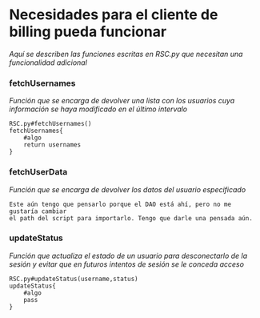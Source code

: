 
# Necesidades para el cliente de billing pueda funcionar
_Aquí se describen las funciones escritas en RSC.py que necesitan una funcionalidad adicional_

### fetchUsernames
_Función que se encarga de devolver una lista con los usuarios cuya información se haya modificado en el último intervalo_

```
RSC.py#fetchUsernames()
fetchUsernames{
    #algo
    return usernames
}
```

### fetchUserData
_Función que se encarga de devolver los datos del usuario especificado_

```
Este aún tengo que pensarlo porque el DAO está ahí, pero no me gustaría cambiar 
el path del script para importarlo. Tengo que darle una pensada aún.
```

### updateStatus
_Función que actualiza el estado de un usuario para desconectarlo de la sesión y evitar que en futuros intentos de sesión se le conceda acceso_

```
RSC.py#updateStatus(username,status)
updateStatus{
    #algo
    pass
}
```